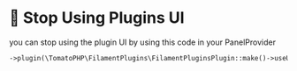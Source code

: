# 🎸 Stop Using Plugins UI

you can stop using the plugin UI by using this code in your PanelProvider

```php
->plugin(\TomatoPHP\FilamentPlugins\FilamentPluginsPlugin::make()->useUI(false))
```
